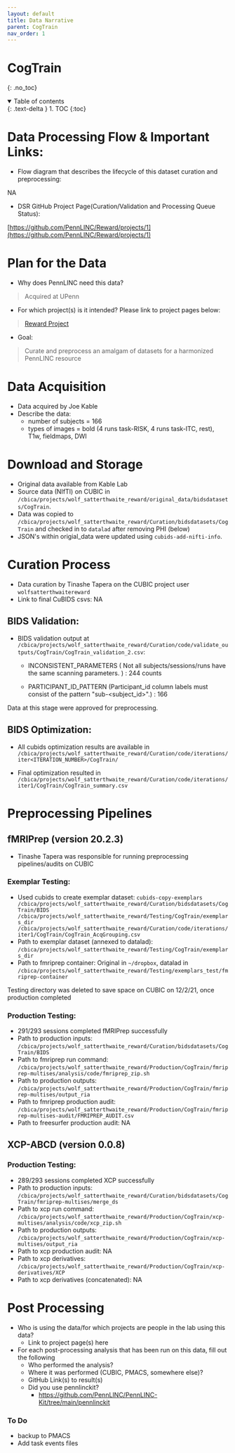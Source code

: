 ```yaml
---
layout: default
title: Data Narrative
parent: CogTrain
nav_order: 1
---
```


# CogTrain
{: .no_toc}

<details open markdown="block">
  <summary>
    Table of contents
  </summary>
  {: .text-delta }
1. TOC
{:toc}
</details>

# Data Processing Flow & Important Links:
* Flow diagram that describes the lifecycle of this dataset curation and preprocessing:

NA
       
* DSR GitHub Project Page(Curation/Validation and Processing Queue Status):

[https://github.com/PennLINC/Reward/projects/1](https://github.com/PennLINC/Reward/projects/1)
   
# Plan for the Data 

* Why does PennLINC need this data?
> Acquired at UPenn
* For which project(s) is it intended? Please link to project pages below:
> [Reward Project](https://github.com/PennLINC/Reward/)
* Goal:
> Curate and preprocess an amalgam of datasets for a harmonized PennLINC resource

# Data Acquisition

* Data acquired by Joe Kable
* Describe the data:
   * number of subjects = 166
   * types of images = bold (4 runs task-RISK, 4 runs task-ITC, rest), T1w, fieldmaps, DWI

# Download and Storage 

* Original data available from Kable Lab
* Source data (NIfTI) on CUBIC in `/cbica/projects/wolf_satterthwaite_reward/original_data/bidsdatasets/CogTrain`.
* Data was copied to `/cbica/projects/wolf_satterthwaite_reward/Curation/bidsdatasets/CogTrain` and checked in to `datalad` after removing PHI (below)
* JSON's within origial_data were updated using `cubids-add-nifti-info`.

# Curation Process

* Data curation by Tinashe Tapera on the CUBIC project user `wolfsatterthwaitereward`
* Link to final CuBIDS csvs: NA

## BIDS Validation:

* BIDS validation output at `/cbica/projects/wolf_satterthwaite_reward/Curation/code/validate_outputs/CogTrain/CogTrain_validation_2.csv`:

    - INCONSISTENT_PARAMETERS ( Not all subjects/sessions/runs have the same scanning parameters. ) : 244 counts

    - PARTICIPANT_ID_PATTERN (Participant_id column labels must consist of the pattern "sub-<subject_id>".) : 166

Data at this stage were approved for preprocessing.

## BIDS Optimization:

* All cubids optimization results are available in `/cbica/projects/wolf_satterthwaite_reward/Curation/code/iterations/iter<ITERATION_NUMBER>/CogTrain/`

* Final optimization resulted in `/cbica/projects/wolf_satterthwaite_reward/Curation/code/iterations/iter1/CogTrain/CogTrain_summary.csv`

# Preprocessing Pipelines 

## fMRIPrep (version 20.2.3)
   * Tinashe Tapera was responsible for running preprocessing pipelines/audits on CUBIC

### Exemplar Testing:

* Used cubids to create exemplar dataset: `cubids-copy-exemplars /cbica/projects/wolf_satterthwaite_reward/Curation/bidsdatasets/CogTrain/BIDS /cbica/projects/wolf_satterthwaite_reward/Testing/CogTrain/exemplars_dir /cbica/projects/wolf_satterthwaite_reward/Curation/code/iterations/iter1/CogTrain/CogTrain_AcqGrouping.csv`
* Path to exemplar dataset (annexed to datalad): `/cbica/projects/wolf_satterthwaite_reward/Testing/CogTrain/exemplars_dir` 
* Path to fmriprep container: Original in `~/dropbox`, datalad in `/cbica/projects/wolf_satterthwaite_reward/Testing/exemplars_test/fmriprep-container`
   
Testing directory was deleted to save space on CUBIC on 12/2/21, once production completed
   
### Production Testing:

* 291/293 sessions completed fMRIPrep successfully
* Path to production inputs: `/cbica/projects/wolf_satterthwaite_reward/Curation/bidsdatasets/CogTrain/BIDS`
* Path to fmriprep run command: `/cbica/projects/wolf_satterthwaite_reward/Production/CogTrain/fmriprep-multises/analysis/code/fmriprep_zip.sh`
* Path to production outputs: `/cbica/projects/wolf_satterthwaite_reward/Production/CogTrain/fmriprep-multises/output_ria`
* Path to fmriprep production audit: `/cbica/projects/wolf_satterthwaite_reward/Production/CogTrain/fmriprep-multises-audit/FMRIPREP_AUDIT.csv`
* Path to freesurfer production audit: NA
      
## XCP-ABCD (version 0.0.8)
### Production Testing:

* 289/293 sessions completed XCP successfully
* Path to production inputs: `/cbica/projects/wolf_satterthwaite_reward/Curation/bidsdatasets/CogTrain/fmriprep-multises/merge_ds`
* Path to xcp run command: `/cbica/projects/wolf_satterthwaite_reward/Production/CogTrain/xcp-multises/analysis/code/xcp_zip.sh`
* Path to production outputs: `/cbica/projects/wolf_satterthwaite_reward/Production/CogTrain/xcp-multises/output_ria`
* Path to xcp production audit: NA
* Path to xcp derivatives: `/cbica/projects/wolf_satterthwaite_reward/Production/CogTrain/xcp-derivatives/XCP`
* Path to xcp derivatives (concatenated): NA

# Post Processing 
           
* Who is using the data/for which projects are people in the lab using this data?
   * Link to project page(s) here 
* For each post-processing analysis that has been run on this data, fill out the following
   * Who performed the analysis?
   * Where it was performed (CUBIC, PMACS, somewhere else)?
   * GitHub Link(s) to result(s)
   * Did you use pennlinckit?  
      * https://github.com/PennLINC/PennLINC-Kit/tree/main/pennlinckit           

### To Do 
   * backup to PMACS
   * Add task events files
